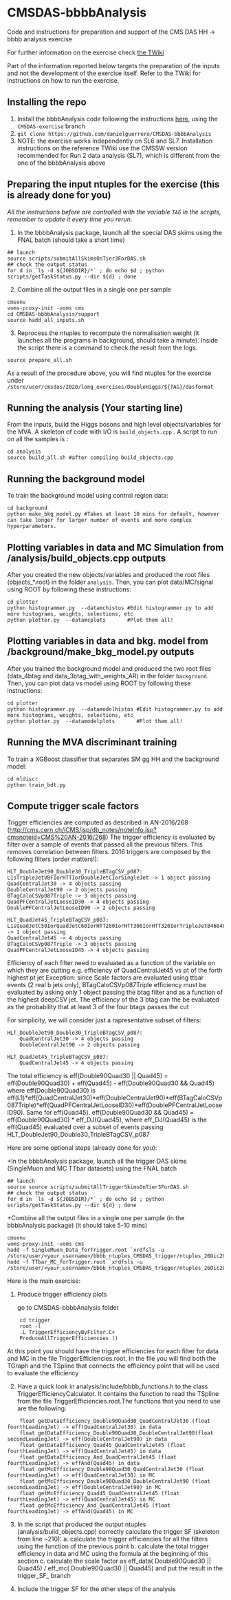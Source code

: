 # CMSDAS-bbbbAnalysis
Code and instructions for preparation and support of the CMS DAS HH -> bbbb analysis exercise

For further information on the exercise check [the TWiki](https://twiki.cern.ch/twiki/bin/view/CMS/SWGuideCMSDataAnalysisSchoolLPC2021HHToFourB)

Part of the information reported below targets the preparation of the inputs and not the development of the exercise itself.
Refer to the TWiki for instructions on how to run the exercise.

## Installing the repo
1. Install the bbbbAnalysis code following the instructions [here](https://github.com/UF-HH/bbbbAnalysis), using the ``CMSDAS-exercise`` branch
2. ``git clone https://github.com/danielguerrero/CMSDAS-bbbbAnalysis``
3. NOTE: the exercise works independently on SL6 and SL7. Installation instructions on the reference TWiki use the CMSSW version recommended for Run 2 data analysis (SL7), which is different from the one of the bbbbAnalysis above

## Preparing the input ntuples for the exercise (this is already done for you)

_All the instructions before are controlled with the variable ``TAG`` in the scripts, remember to update it every time you rerun._

1. In the bbbbAnalysis package, launch all the special DAS skims using the FNAL batch (should take a short time)
```
## launch
source scripts/submitAllSkimsOnTier3ForDAS.sh
## check the output status
for d in `ls -d ${JOBSDIR}/*` ; do echo $d ; python scripts/getTaskStatus.py --dir ${d} ; done
```
2. Combine all the output files in a single one per sample
```
cmsenv
voms-proxy-init -voms cms
cd CMSDAS-bbbbAnalysis/support
source hadd_all_inputs.sh
```
3. Reprocess the ntuples to recompute the normalisation weight (it launches all the programs in background, should take a minute). Inside the script there is a command to check the result from the logs.
```
source prepare_all.sh
```

As a result of the procedure above, you will find ntuples for the exercise under ``/store/user/cmsdas/2020/long_exercises/DoubleHiggs/${TAG}/dasformat``

## Running the analysis (Your starting line)

From the inputs, build the Higgs bosons and high level objects/variables for the MVA. A skeleton of code with I/O is ``build_objects.cpp`` . A script to run on all the samples is :
```
cd analysis
source build_all.sh #after compiling build_objects.cpp
```

## Running the background model
To train the background model using control region data:
```
cd background
python make_bkg_model.py #Takes at least 10 mins for default, however can take longer for larger number of events and more complex hyperparameters.
```

## Plotting variables in data and MC Simulation from /analysis/build_objects.cpp outputs
After you created the new objects/variables and produced the root files (objects_*.root) in the folder ``analysis``. Then, you can plot data/MC/signal using ROOT by following these instructions:

```
cd plotter 
python histogrammer.py  --datamchistos #Edit histogrammer.py to add more histograms, weights, selections, etc
python plotter.py  --datamcplots       #Plot them all!  
```
## Plotting variables in data and bkg. model from /background/make_bkg_model.py outputs
After you trained the background model and produced the two root files (data_4btag and data_3btag_with_weights_AR) in the folder ``background``. Then, you can plot data vs model using ROOT by following these instructions:
```
cd plotter 
python histogrammer.py  --datamodelhistos #Edit histogrammer.py to add more histograms, weights, selections, etc
python plotter.py  --datamodelplots       #Plot them all!  
```

## Running the MVA discriminant training
To train a XGBoost classifier that separates SM gg HH and the background model:
```
cd mldiscr
python train_bdt.py
```

## Compute trigger scale factors
Trigger efficiencies are computed as described in AN-2016/268
(http://cms.cern.ch/iCMS/jsp/db_notes/noteInfo.jsp?cmsnoteid=CMS%20AN-2016/268)
The trigger efficiency is evaluated by filter over a sample of events that passed all the previous filters. This removes correlation between filters.
2016 triggers are composed by the following filters (order matters!):

    HLT_DoubleJet90_Double30_TripleBTagCSV_p087:
    L1sTripleJetVBFIorHTTIorDoubleJetCIorSingleJet -> 1 object passing
    QuadCentralJet30 -> 4 objects passing
    DoubleCentralJet90 -> 2 objects passing
    BTagCaloCSVp087Triple -> 3 objects passing
    QuadPFCentralJetLooseID30 -> 4 objects passing
    DoublePFCentralJetLooseID90 -> 2 objects passing

    HLT_QuadJet45_TripleBTagCSV_p087:
    L1sQuadJetC50IorQuadJetC60IorHTT280IorHTT300IorHTT320IorTripleJet846848VBFIorTripleJet887256VBFIorTripleJet927664VBF -> 1 object passing
    QuadCentralJet45 -> 4 objects passing
    BTagCaloCSVp087Triple -> 3 objects passing
    QuadPFCentralJetLooseID45 -> 4 objects passing

Efficiency of each filter need to evaluated as a function of the variable on which they are cutting
e.g. efficiency of QuadCentralJet45 vs pt of the forth highest pt jet
Exception: since Scale factors are evaluated using ttbar events (2 real b jets only), BTagCaloCSVp087Triple efficiency must be evaluated by asking only 1 object passing the btag filter and as a function of the highest deepCSV jet.
The efficiency of the 3 btag can the be evaluated as the probability that at least 3 of the four btags passes the cut

For simplicity, we will consider just a rapresentative subset of filters:

    HLT_DoubleJet90_Double30_TripleBTagCSV_p087:
        QuadCentralJet30 -> 4 objects passing
        DoubleCentralJet90 -> 2 objects passing 

    HLT_QuadJet45_TripleBTagCSV_p087:
        QuadCentralJet45 -> 4 objects passing 

The total efficiency is eff(Double90Quad30 || Quad45) = eff(Double90Quad30) + eff(Quad45) - eff(Double90Quad30 && Quad45)
where eff(Double90Quad30) is eff(L1)*eff(QuadCentralJet30)*eff(DoubleCentralJet90)*eff(BTagCaloCSVp087Triple)*eff(QuadPFCentralJetLooseID30)*eff(DoublePFCentralJetLooseID90). Same for eff(Quad45).
eff(Double90Quad30 && Quad45) = eff(Double90Quad30) * eff_DJ(Quad45), where eff_DJ(Quad45) is the eff(Quad45) evaluated over a subset of events passing HLT_DoubleJet90_Double30_TripleBTagCSV_p087

Here are some optional steps (already done for you):

+In the bbbbAnalysis package, launch all the trigger DAS skims (SingleMuon and MC TTbar datasets) using the FNAL batch
```
## launch
source source scripts/submitAllTriggerSkimsOnTier3ForDAS.sh 
## check the output status
for d in `ls -d ${JOBSDIR}/*` ; do echo $d ; python scripts/getTaskStatus.py --dir ${d} ; done
```

+Combine all the output files in a single one per sample (in the bbbbAnalysis package) (it should take 5-10 mins)
```
cmsenv
voms-proxy-init -voms cms
hadd -f SingleMuon_Data_forTrigger.root `xrdfsls -u /store/user/<your_username>/bbbb_ntuples_CMSDAS_trigger/ntuples_26Dic2019_v4/SKIM_SingleMuon_Data_forTrigger/output`
hadd -f TTbar_MC_forTrigger.root `xrdfsls -u /store/user/<your_username>/bbbb_ntuples_CMSDAS_trigger/ntuples_26Dic2019_v4/SKIM_MC_TT_TuneCUETP8M2T4_13TeV_forTrigger/output`
```

Here is the main exercise:

1. Produce trigger efficiency plots

    go to CMSDAS-bbbbAnalysis folder
```
    cd trigger
    root -l
    .L TriggerEfficiencyByFilter.C+
    ProduceAllTriggerEfficiencies ()
```
At this point you should have the trigger efficiencies for each filter for data and MC in the file TriggerEfficiencies.root. In the file you will find both the TGraph and the TSpline that connects the efficiency point that will be used to evaluate the efficiency 

2. Have a quick look in analysis/include/bbbb_functions.h to the class TriggerEfficiencyCalculator. It contains the function to read the TSpline from the file TriggerEfficiencies.root.The functions that you need to use are the following:
```
    float getDataEfficiency_Double90Quad30_QuadCentralJet30 (float fourthLeadingJet) -> eff(QuadCentralJet30) in data
    float getDataEfficiency_Double90Quad30_DoubleCentralJet90(float secondLeadingJet) -> eff(DoubleCentralJet90) in data
    float getDataEfficiency_Quad45_QuadCentralJet45 (float fourthLeadingJet) -> eff(QuadCentralJet45) in data
    float getDataEfficiency_And_QuadCentralJet45 (float fourthLeadingJet) -> effAnd(Quad45) in data
    float getMcEfficiency_Double90Quad30_QuadCentralJet30 (float fourthLeadingJet) -> eff(QuadCentralJet30) in MC
    float getMcEfficiency_Double90Quad30_DoubleCentralJet90 (float secondLeadingJet) -> eff(DoubleCentralJet90) in MC
    float getMcEfficiency_Quad45_QuadCentralJet45 (float fourthLeadingJet) -> eff(QuadCentralJet45) in MC
    float getMcEfficiency_And_QuadCentralJet45 (float fourthLeadingJet) -> effAnd(Quad45) in MC
```
3. In the script that produced the output ntuples (analysis/build_objects.cpp) correctly calculate the trigger SF (skeleton from line ~210):
    a. calculate the trigger efficiencies for all the filters using the function of the previous point
    b. calculate the total trigger efficiency in data and MC using the formula at the beginning of this section
    c. calculate the scale factor as eff_data( Double90Quad30 || Quad45) / eff_mc( Double90Quad30 || Quad45) and put the result in the trigger_SF_ branch 

4. Include the trigger SF for the other steps of the analysis 